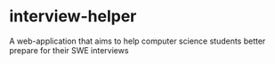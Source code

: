 # interview-helper
A web-application that aims to help computer science students better prepare for their SWE interviews

